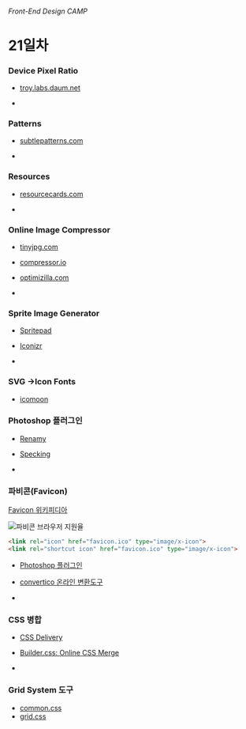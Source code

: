 ###### Front-End Design CAMP

# 21일차

### Device Pixel Ratio

- [troy.labs.daum.net](http://troy.labs.daum.net/)

-

### Patterns

- [subtlepatterns.com](http://subtlepatterns.com/)

-

### Resources

- [resourcecards.com](https://resourcecards.com/)

-

### Online Image Compressor

- [tinyjpg.com](https://tinyjpg.com/)
- [compressor.io](https://compressor.io/)
- [optimizilla.com](http://optimizilla.com/)

-

### Sprite Image Generator

- [Spritepad](http://spritepad.wearekiss.com/)
- [Iconizr](https://iconizr.com/)

-

### SVG →Icon Fonts

- [icomoon](https://icomoon.io/)

### Photoshop 플러그인

- [Renamy](http://www.klaia.com/Renamy/)
- [Specking](http://www.wuwacorp.com/specking/)

-

### 파비콘(Favicon)

[Favicon 위키피디아](https://en.wikipedia.org/wiki/Favicon#File_format_support)

![파비콘 브라우저 지원율](http://i.stack.imgur.com/Er8hs.png)

```html
<link rel="icon" href="favicon.ico" type="image/x-icon">
<link rel="shortcut icon" href="favicon.ico" type="image/x-icon">
```

- [Photoshop 플러그인](http://www.telegraphics.com.au/svn/icoformat/trunk/dist/README.html)
- [convertico 온라인 변환도구](http://convertico.com/)

-

### CSS 병합

- [CSS Delivery](https://varvy.com/tools/css-delivery/)
- [Builder.css: Online CSS Merge](http://buildercss.wemakesites.net/)

-

### Grid System 도구

- [common.css](http://www.sassmeister.com/gist/02439bf4e4b83b14b779885c6a4cbcd8)
- [grid.css](http://www.sassmeister.com/gist/67672ba2a9caf1b947800d2be563c60c)
